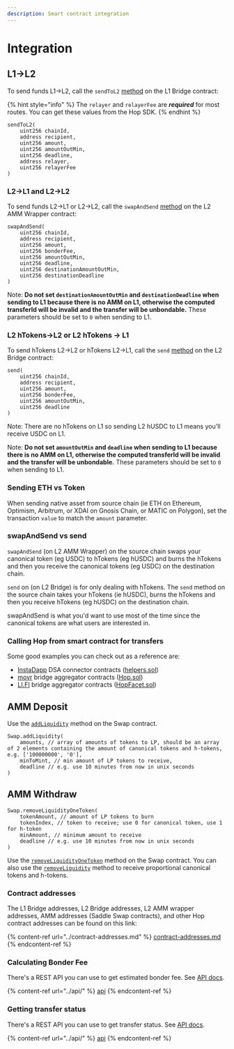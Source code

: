 ```yaml
---
description: Smart contract integration
---
```


# Integration

## L1->L2

To send funds L1->L2, call the `sendToL2` [method](https://github.com/hop-protocol/contracts/blob/8cefc3975115b6e3e706dd110670badad954a3bd/contracts/bridges/L1\_Bridge.sol#L109) on the L1 Bridge contract:

{% hint style="info" %}
The `relayer` and `relayerFee` are _**required**_ for most routes. You can get these values from the Hop SDK.
{% endhint %}

```solidity
sendToL2(
    uint256 chainId,
    address recipient,
    uint256 amount,
    uint256 amountOutMin,
    uint256 deadline,
    address relayer,
    uint256 relayerFee
)
```

### L2->L1 and L2->L2

To send funds L2->L1 or L2->L2, call the `swapAndSend` [method](https://github.com/hop-protocol/contracts/blob/8cefc3975115b6e3e706dd110670badad954a3bd/contracts/bridges/L2\_AmmWrapper.sol#L58) on the L2 AMM Wrapper contract:

```solidity
swapAndSend(
    uint256 chainId,
    address recipient,
    uint256 amount,
    uint256 bonderFee,
    uint256 amountOutMin,
    uint256 deadline,
    uint256 destinationAmountOutMin,
    uint256 destinationDeadline
)
```

Note: **Do not set `destinationAmountOutMin` and `destinationDeadline` when sending to L1 because there is no AMM on L1, otherwise the computed transferId will be invalid and the transfer will be unbondable.** These parameters should be set to `0` when sending to L1.

### L2 hTokens->L2 or L2 hTokens -> L1

To send hTokens L2->L2 or hTokens L2->L1, call the `send` [method](https://github.com/hop-protocol/contracts/blob/8cefc3975115b6e3e706dd110670badad954a3bd/contracts/bridges/L2\_Bridge.sol#L117) on the L2 Bridge contract:

```solidity
send(
    uint256 chainId,
    address recipient,
    uint256 amount,
    uint256 bonderFee,
    uint256 amountOutMin,
    uint256 deadline
)
```

Note: There are no hTokens on L1 so sending L2 hUSDC to L1 means you'll receive USDC on L1.

Note: **Do not set `amountOutMin` and `deadline` when sending to L1 because there is no AMM on L1, otherwise the computed transferId will be invalid and the transfer will be unbondable.** These parameters should be set to `0` when sending to L1.

### Sending ETH vs Token

When sending native asset from source chain (ie ETH on Ethereum, Optimism, Arbitrum, or XDAI on Gnosis Chain, or MATIC on Polygon), set the transaction `value` to match the `amount` parameter.

### swapAndSend vs send

`swapAndSend` (on L2 AMM Wrapper) on the source chain swaps your canonical token (eg USDC) to hTokens (eg hUSDC) and burns the hTokens and then you receive the canonical tokens (eg USDC) on the destination chain.

`send` on (on L2 Bridge) is for only dealing with hTokens. The `send` method on the source chain takes your hTokens (ie hUSDC), burns the hTokens and then you receive hTokens (eg hUSDC) on the destination chain.

swapAndSend is what you'd want to use most of the time since the canonical tokens are what users are interested in.

### Calling Hop from smart contract for transfers

Some good examples you can check out as a reference are:

* [InstaDapp](https://instadapp.io/) DSA connector contracts ([helpers.sol](https://github.com/Instadapp/dsa-connectors/blob/b0a9c6f8333eb2252a49f3c6ac4900ab03db8d21/contracts/mainnet/connectors/hop/helpers.sol#L38))
* [movr](https://www.movr.network/) bridge aggregator contracts ([Hop.sol](https://polygonscan.com/address/0x2b42AFFD4b7C14d9B7C2579229495c052672Ccd3#code))
* [LI.FI](https://li.fi/) bridge aggregator contracts ([HopFacet.sol](https://polygonscan.com/address/0xc46304a0b2accc4462d9bdcaa0f6bf632510d617#code))

## AMM Deposit

Use the [`addLiquidity`](https://github.com/hop-protocol/contracts/blob/156dc60557349da9fe0785c369ab3fda0bf01288/contracts/saddle/Swap.sol#L406C23-L406C23) method on the Swap contract.

```solidity
Swap.addLiquidity(
    amounts, // array of amounts of tokens to LP, should be an array of 2 elements containing the amount of canonical tokens and h-tokens, e.g. ['100000000', '0'],
    minToMint, // min amount of LP tokens to receive,
    deadline // e.g. use 10 minutes from now in unix seconds
)
```

## AMM Withdraw

```solidity
Swap.removeLiquidityOneToken(
    tokenAmount, // amount of LP tokens to burn
    tokenIndex, // token to receive; use 0 for canonical token, use 1 for h-token
    minAmount, // minimum amount to receive
    deadline // e.g. use 10 minutes from now in unix seconds
)
```

Use the [`removeLiquidityOneToken`](https://github.com/hop-protocol/contracts/blob/156dc60557349da9fe0785c369ab3fda0bf01288/contracts/saddle/Swap.sol#L447) method on the Swap contract. You can also use the [`removeLiquidity`](https://github.com/hop-protocol/contracts/blob/156dc60557349da9fe0785c369ab3fda0bf01288/contracts/saddle/Swap.sol#L430C14-L430C29) method to receive proportional canonical tokens and h-tokens.

### Contract addresses

The L1 Bridge addresses, L2 Bridge addresses, L2 AMM wrapper addresses, AMM addresses (Saddle Swap contracts), and other Hop contract addresses can be found on this link:

{% content-ref url="../contract-addresses.md" %}
[contract-addresses.md](../contract-addresses.md)
{% endcontent-ref %}

### Calculating Bonder Fee

There's a REST API you can use to get estimated bonder fee. See [API docs](../api/).

{% content-ref url="../api/" %}
[api](../api/)
{% endcontent-ref %}

### Getting transfer status

There's a REST API you can use to get transfer status. See [API docs](../api/).

{% content-ref url="../api/" %}
[api](../api/)
{% endcontent-ref %}
